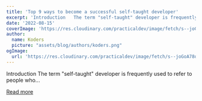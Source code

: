 ```yaml
---
title: 'Top 9 ways to become a successful self-taught developer'
excerpt: 'Introduction   The term "self-taught" developer is frequently used to refer to people who...'
date: '2022-08-15'
coverImage: 'https://res.cloudinary.com/practicaldev/image/fetch/s--joGoA78q--/c_imagga_scale,f_auto,fl_progressive,h_420,q_auto,w_1000/https://dev-to-uploads.s3.amazonaws.com/uploads/articles/9pcdg4x8aknt1bwh57st.png'
author:
  name: Koders
  picture: "assets/blog/authors/koders.png"
ogImage:
  url: 'https://res.cloudinary.com/practicaldev/image/fetch/s--joGoA78q--/c_imagga_scale,f_auto,fl_progressive,h_420,q_auto,w_1000/https://dev-to-uploads.s3.amazonaws.com/uploads/articles/9pcdg4x8aknt1bwh57st.png'
---
```


Introduction   The term "self-taught" developer is frequently used to refer to people who...

[Read more](https://dev.to/pramit_marattha/top-9-ways-to-become-a-successful-self-taught-developer-48cm)
